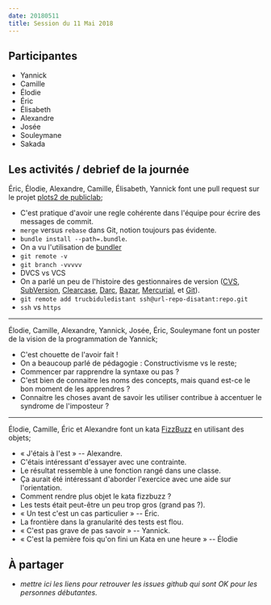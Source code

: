 ```yaml
---
date: 20180511
title: Session du 11 Mai 2018
---
```


## Participantes

- Yannick
- Camille
- Élodie
- Éric
- Élisabeth
- Alexandre
- Josée
- Souleymane
- Sakada


## Les activités / debrief de la journée

Éric, Élodie, Alexandre, Camille, Élisabeth, Yannick font une pull request sur le projet [plots2 de publiclab](https://github.com/publiclab/plots2);

- C'est pratique d'avoir une regle cohérente dans l'équipe pour écrire des messages de commit.
- `merge` versus `rebase` dans Git, notion toujours pas évidente.
- `bundle install --path=.bundle`.
- On a vu l'utilisation de [bundler](http://bundler.io/)
- `git remote -v`
- `git branch -vvvvv`
- DVCS vs VCS
- On a parlé un peu de l'histoire des gestionnaires de version ([CVS](http://cvs.nongnu.org/), [SubVersion](https://subversion.apache.org/), [Clearcase](https://www.ibm.com/us-en/marketplace/rational-clearcase), [Darc](http://darcs.net/), [Bazar](http://bazaar.canonical.com/en/), [Mercurial](https://www.mercurial-scm.org/), et [Git](https://git-scm.com/)).
- `git remote add trucbiduledistant ssh@url-repo-disatant:repo.git`
- `ssh` vs `https`

---

Élodie, Camille, Alexandre, Yannick, Josée, Éric, Souleymane font un poster de la vision de la programmation de Yannick;

- C'est chouette de l'avoir fait !
- On a beaucoup parlé de pédagogie : Constructivisme vs le reste;
- Commencer par rapprendre la syntaxe ou pas ?
- C'est bien de connaitre les noms des concepts, mais quand est-ce le bon moment de les apprendres ?
- Connaitre les choses avant de savoir les utiliser contribue à accentuer le syndrome de l'imposteur ?


---

Élodie, Camille, Éric et Alexandre font un kata [FizzBuzz](http://codingdojo.org/kata/FizzBuzz/) en utilisant des objets;

- « J'étais à l'est » -- Alexandre.
- C'étais intéressant d'essayer avec une contrainte.
- Le résultat ressemble à une fonction rangé dans une classe.
- Ça aurait été intéressant d'aborder l'exercice avec une aide sur l'orientation.
- Comment rendre plus objet le kata fizzbuzz ?
- Les tests était peut-être un peu trop gros (grand pas ?).
- « Un test c'est un cas particulier » -- Éric.
- La frontière dans la granularité des tests est flou.
- « C'est pas grave de pas savoir » -- Yannick.
- « C'est la pemière fois qu'on fini un Kata en une heure » -- Élodie

## À partager

- _mettre ici les liens pour retrouver les issues github qui sont OK pour les personnes débutantes._
